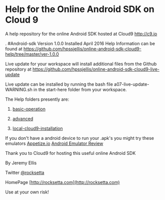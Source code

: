 # Help for the Online Android SDK on Cloud 9
A help repository for the online Android SDK hosted at Cloud9 http://c9.io

.
#Android-sdk Version 1.0.0
Installed April 2016 Help Information can be found at https://github.com/hpssjellis/online-android-sdk-cloud9-help/tree/master/ver-1.0.0


Live update for your workspace will install additional files from the Github repository at  https://github.com/hpssjellis/online-android-sdk-cloud9-live-update 

Live update can be installed by running the bash file a07-live-update-WARNING.sh in the start-here folder from your workspace.


The Help folders presently are:

1. [basic-operation](https://github.com/hpssjellis/online-android-sdk-cloud9-help/tree/master/ver-1.0.0)





1. [advanced](https://github.com/hpssjellis/online-android-sdk-cloud9-help/tree/master/ver-1.0.0/advanced)



1. [local-cloud9-installation](https://github.com/hpssjellis/online-android-sdk-cloud9-help/tree/master/ver-1.0.0/advanced/local-cloud9-install)


If you don't have a android device to run your .apk's you might try these emulators [Appetize.io](https://appetize.io/) [Android Emulator Review](https://www.wondershare.com/mirror-emulator/free-and-online-android-emulators.html)

Thank you to Cloud9 for hosting this useful online Android SDK

By Jeremy Ellis

Twitter [@rocksetta](https://twitter.com/rocksetta)

HomePage [http://rocksetta.com](http://rocksetta.com)

Use at your own risk!

